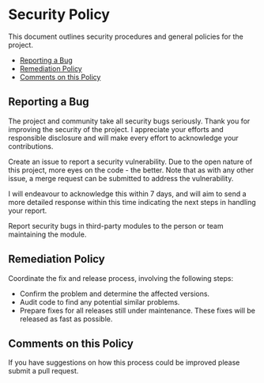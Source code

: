 # Security Policy

This document outlines security procedures and general policies for the project.

* [Reporting a Bug](#reporting-a-bug)
* [Remediation Policy](#disclosure-policy)
* [Comments on this Policy](#comments-on-this-policy)

## Reporting a Bug

The project and community take all security bugs seriously.
Thank you for improving the security of the project. I appreciate your efforts and
responsible disclosure and will make every effort to acknowledge your
contributions.

Create an issue to report a security vulnerability. Due to the open nature
of this project, more eyes on the code - the better. Note that as with any
other issue, a merge request can be submitted to address the vulnerability.

I will endeavour to acknowledge this within 7 days, and will aim to send a
more detailed response within this time indicating the next steps in handling
your report.

Report security bugs in third-party modules to the person or team maintaining
the module.

## Remediation Policy

Coordinate the fix and release process, involving the following steps:

* Confirm the problem and determine the affected versions.
* Audit code to find any potential similar problems.
* Prepare fixes for all releases still under maintenance. These fixes will be
released as fast as possible.

## Comments on this Policy

If you have suggestions on how this process could be improved please submit a
pull request.
